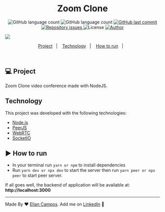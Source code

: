 <h1 align="center">
  Zoom Clone
</h1>

<p align="center">
  <img alt="GitHub language count" src="https://img.shields.io/github/languages/count/lyandeveloper/Zoom-Clone">
  
  <img alt="GitHub language count" src="https://img.shields.io/github/languages/top/lyandeveloper/Zoom-Clone">

  <a href="https://github.com/lyandeveloper/Zoom-Clone/commits/master">
    <img alt="GitHub last commit" src="https://img.shields.io/github/last-commit/lyandeveloper/Zoom-Clone">
  </a>

  <a href="https://github.com/lyandeveloper/Zoom-Clone/issues">
    <img alt="Repository issues" src="https://img.shields.io/github/issues/lyandeveloper/Zoom-Clone">
  </a>

  <img alt="License" src="https://img.shields.io/badge/license-MIT-brightgreen">
  
  <a href="https://github.com/lyandeveloper/">
    <img alt="Author" src="https://img.shields.io/badge/author-Elian%20Campos-blue">
  </a>
</p>

<img src="Hnet-image.gif">

<p align="center">
  <a href="#-project">Project</a>&nbsp;&nbsp;&nbsp;|&nbsp;&nbsp;&nbsp;
  <a href="#technology">Technology</a>&nbsp;&nbsp;&nbsp;|&nbsp;&nbsp;&nbsp; 
  <a href="#arrow_forward-how-to-run">How to run</a>&nbsp;&nbsp;&nbsp;|&nbsp;&nbsp;&nbsp; 
</p>

<br>

## 💻 Project

Zoom Clone video conference made with NodeJS.<br>

## Technology

This project was developed with the following technologies:

- [Node.js](https://nodejs.org/en/)
- [PeerJS](https://peerjs.com/)
- [WebRTC](https://webrtc.org/)
- [SocketIO](https://socket.io/)

## :arrow_forward: How to run

- In your terminal run `yarn or npm` to install dependencies
- Run `yarn dev or npx dev` to start the server then run `yarn peer or npx peer` to start peer server.

If all goes well, the backend of application will be available at: **http://localhost:3000**

---

Made By ♥ [Elian Campos](https://github.com/lyandeveloper). Add me on [LinkedIn](https://www.linkedin.com/in/elian-campos/) :wave:
